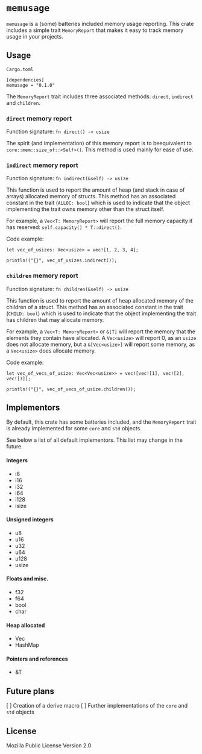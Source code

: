 # `memusage`

`memusage` is a (some) batteries included memory usage reporting.
This crate includes a simple trait `MemoryReport` that makes it easy to track 
memory usage in your projects.

## Usage

`Cargo.toml`

```
[dependencies]
memusage = "0.1.0"
```

The `MemoryReport` trait includes three associated methods: `direct`, `indirect` and `children`.

### `direct` memory report

Function signature: `fn direct() -> usize`

The spirit (and implementation) of this memory report is to beequivalent to `core::mem::size_of::<Self>()`.
This method is used mainly for ease of use.

### `indirect` memory report

Function signature: `fn indirect(&self) -> usize`

This function is used to report the amount of heap (and stack in case of arrays) allocated memory of structs.
This method has an associated constant in the trait (`ALLOC: bool`) which is used to indicate that the object
implementing the trait owns memory other than the struct itself.

For example, a `Vec<T: MemoryReport>` will report the full memory capacity it has reserved: `self.capacity() * T::direct()`.

Code example:
```
let vec_of_usizes: Vec<usize> = vec![1, 2, 3, 4];

println!("{}", vec_of_usizes.indirect());
```

### `children` memory report

Function signature: `fn children(&self) -> usize`

This function is used to report the amount of heap allocated memory of the children of a struct.
This method has an associated constant in the trait (`CHILD: bool`) which is used to indicate that the
object implementing the trait has children that may allocate memory.

For example, a `Vec<T: MemoryReport>` or `&[T]` will report the memory that the elements they contain have allocated.
A `Vec<usize>` will report 0, as an `usize` does not allocate memory, but a `&[Vec<usize>]` will report some memory, as
a `Vec<usize>` does allocate memory.

Code example:
```
let vec_of_vecs_of_usize: Vec<Vec<usize>> = vec![vec![1], vec![2], vec![3]];

println!("{}", vec_of_vecs_of_usize.children());
```


## Implementors

By default, this crate has some batteries included, and the `MemoryReport` trait is already implemented for
some `core` and `std` objects.

See below a list of all default implementors. This list may change in the future.

#### Integers

* i8
* i16
* i32
* i64
* i128
* isize

#### Unsigned integers

* u8
* u16
* u32
* u64
* u128
* usize

#### Floats and misc.

* f32
* f64
* bool
* char

#### Heap allocated

* Vec
* HashMap

#### Pointers and references

* &T


## Future plans

[ ] Creation of a derive macro
[ ] Further implementations of the `core` and `std` objects


## License

Mozilla Public License Version 2.0
